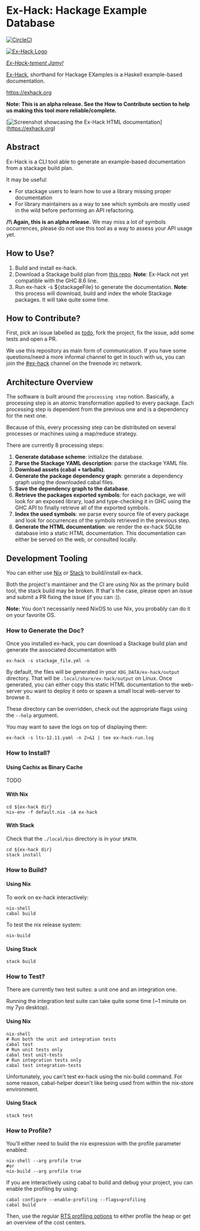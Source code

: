 # Ex-Hack: Hackage Example Database

[![CircleCI](https://circleci.com/gh/NinjaTrappeur/ex-hack.svg?style=svg)](https://circleci.com/gh/NinjaTrappeur/ex-hack)

[![Ex-Hack Logo](img/logo/ex-hack-full.svg)](https://exhack.org)

*[Ex-Hack-tement Jamy!](https://en.wikipedia.org/wiki/Jamy_Gourmaud)*

[Ex-Hack](https://exhack.org), shorthand for Hackage EXamples is a Haskell
example-based documentation.

https://exhack.org

**Note: This is an alpha release. See the How to Contribute section to help us
making this tool more reliable/complete.**

[![Screenshot showcasing the Ex-Hack HTML documentation](img/gh-screenshot.jpg)] (https://exhack.org)

## Abstract

Ex-Hack is a CLI tool able to generate an example-based documentation from a
stackage build plan.

It may be useful:

- For stackage users to learn how to use a library missing proper documentation 
- For library maintainers as a way to see which symbols are mostly used in the
  wild before performing an API refactoring.

**/!\ Again, this is an alpha release.** We may miss a lot of symbols
occurrences, please do not use this tool as a way to assess your API usage yet.

## How to Use?

1. Build and install ex-hack.
1. Download a Stackage build plan from [this
   repo](https://github.com/commercialhaskell/lts-haskell). **Note**: Ex-Hack
   not yet compatible with the GHC 8.6 line.
1. Run ex-hack -s ${stackageFile} to generate the documentation. **Note**: this
   process will download, build and index the whole Stackage packages. It will
   take quite some time.  

## How to Contribute?

First, pick an issue labelled as
[todo](https://github.com/NinjaTrappeur/ex-hack/issues?q=is%3Aissue+is%3Aopen+label%3ATodo),
fork the project, fix the issue, add some tests and open a PR.

We use this repository as main form of communication. If you have some
questions/need a more informal channel to get in touch with us, you can join
the [#ex-hack](http://webchat.freenode.net?channels=%23ex-hack) channel on the
freenode irc network.

## Architecture Overview

The software is built around the `processing step` notion. Basically, a
processing step is an atomic transformation applied to every package. Each
processing step is dependent from the previous one and is a dependency for the
next one.

Because of this, every processing step can be distributed on several processes
or machines using a map/reduce strategy.

There are currently 8 processing steps:

1. **Generate database scheme**: initialize the database.
2. **Parse the Stackage YAML description**: parse the stackage YAML file.
3. **Download assets (cabal + tarballs)**.
4. **Generate the package dependency graph**: generate a dependency graph using
   the downloaded cabal files.
5. **Save the dependency graph to the database**.
6. **Retrieve the packages exported symbols**: for each package, we will look
   for an exposed library, load and type-checking it in GHC using the GHC API to
   finally retrieve all of the exported symbols.
7. **Index the used symbols**: we parse every source file of every package and
   look for occurrences of the symbols retrieved in the previous step.
8. **Generate the HTML documentation**: we render the ex-hack SQLite database
   into a static HTML documentation. This documentation can either be served on
   the web, or consulted locally.


## Development Tooling

You can either use [Nix](https://nixos.org/nix/) or
[Stack](https://hackage.haskell.org/package/stack) to build/install ex-hack.

Both the project's maintainer and the CI are using Nix as the primary build
tool, the stack build may be broken. If that's the case, please open an issue
and submit a PR fixing the issue (if you can :)).

**Note:** You don't necessarily need NixOS to use Nix, you probably can do it on your
favorite OS.

### How to Generate the Doc?

Once you installed ex-hack, you can download a Stackage build plan and generate
the associated documentation with

```
ex-hack -s stackage_file.yml -n
```

By default, the files will be generated in your `XDG_DATA/ex-hack/output` directory.
That will be `.local/share/ex-hack/output` on Linux. Once generated, you can
either copy this static HTML documentation to the web-server you want to deploy
it onto or spawn a small local web-server to browse it.

These directory can be overridden, check out the appropriate flags using the
`--help` argument.

You may want to save the logs on top of displaying them:

```
ex-hack -s lts-12.11.yaml -n 2>&1 | tee ex-hack-run.log
```

### How to Install?

#### Using Cachix as Binary Cache

TODO

#### With Nix

```
cd ${ex-hack dir}
nix-env -f default.nix -iA ex-hack
```

#### With Stack

Check that the `./local/bin` directory is in your `$PATH`.  

```
cd ${ex-hack dir}
stack install
```

### How to Build?

#### Using Nix

To work on ex-hack interactively:

```
nix-shell 
cabal build
```

To test the nix release system:

```
nix-build
```

#### Using Stack

```
stack build
```

### How to Test? 

There are currently two test suites: a unit one and an integration one.

Running the integration test suite can take quite some time (~1 minute on my
7yo desktop). 

#### Using Nix

```
nix-shell 
# Run both the unit and integration tests
cabal test
# Run unit tests only
cabal test unit-tests
# Run integration tests only
cabal test integration-tests
```

Unfortunately, you can't test ex-hack using the nix-build command. For some
reason, cabal-helper doesn't like being used from within the nix-store
environment.

#### Using Stack

```
stack test
```

### How to Profile?

You'll either need to build the nix expression with the profile parameter
enabled:

```
nix-shell --arg profile true
#or
nix-build --arg profile true
```
If you are interactively using cabal to build and debug your project, you can
enable the profiling by using:

```
cabal configure --enable-profiling --flags=profiling
cabal build
```

Then, use the regular [RTS profiling
options](https://downloads.haskell.org/~ghc/latest/docs/html/users_guide/profiling.html)
to either profile the heap or get an overview of the cost centers.
